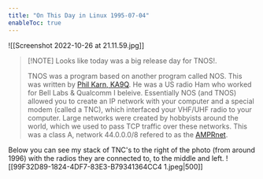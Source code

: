 ```yaml
---
title: "On This Day in Linux 1995-07-04"
enableToc: true
---
```

![[Screenshot 2022-10-26 at 21.11.59.jpg]]
>[!NOTE] Looks like today was a big release day for TNOS!.
>
> TNOS was a program based on another program called NOS. This was written by [Phil Karn, KA9Q](https://en.wikipedia.org/wiki/Phil_Karn). He was a US radio Ham who worked for Bell Labs & Qualcomm I beleive. 
>Essentially NOS (and TNOS) allowed you to create an IP network with your computer and a special modem  (called a TNC), which interfaced your VHF/UHF radio to your computer. Large networks were created by hobbyists around the world, which we used to pass TCP traffic over these networks. This was a class A, network 44.0.0.0/8 refered to as the [AMPRnet](https://en.wikipedia.org/wiki/AMPRNet).

Below you can see my stack of TNC's to the right of the photo (from around 1996) with the radios they are connected to, to the middle and left.
![[99F32D89-1824-4DF7-83E3-B79341364CC4 1.jpeg|500]]